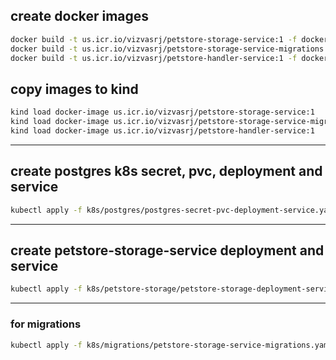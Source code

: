 ## create docker images
```bash
docker build -t us.icr.io/vizvasrj/petstore-storage-service:1 -f dockerfiles/Dockerfile.petstore-storage-service .
docker build -t us.icr.io/vizvasrj/petstore-storage-service-migrations:1 -f dockerfiles/Dockerfile.petstore-storage-service-migrations .
docker build -t us.icr.io/vizvasrj/petstore-handler-service:1 -f dockerfiles/Dockerfile.petstore-handler-service .
```

## copy images to kind
```bash
kind load docker-image us.icr.io/vizvasrj/petstore-storage-service:1
kind load docker-image us.icr.io/vizvasrj/petstore-storage-service-migrations:1
kind load docker-image us.icr.io/vizvasrj/petstore-handler-service:1
```

---

## create postgres k8s secret, pvc, deployment and service
```bash
kubectl apply -f k8s/postgres/postgres-secret-pvc-deployment-service.yaml
```

---
## create petstore-storage-service deployment and service

```bash
kubectl apply -f k8s/petstore-storage/petstore-storage-deployment-service.yaml
```

---
### for migrations
```bash
kubectl apply -f k8s/migrations/petstore-storage-service-migrations.yaml
```


